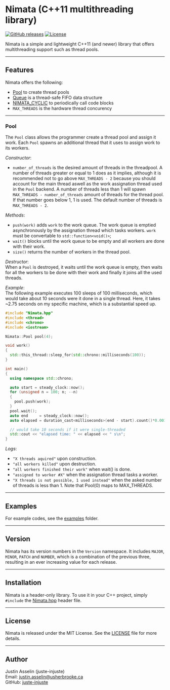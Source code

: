 # Nimata (C++11 multithreading library)

[![GitHub releases](https://img.shields.io/github/v/release/juste-injuste/Nimata.svg)](https://github.com/juste-injuste/Nimata/releases)
[![License](https://img.shields.io/github/license/juste-injuste/Nimata.svg)](LICENSE)

Nimata is a simple and lightweight C++11 (and newer) library that offers multithreading support such as thread pools.

---

## Features

Nimata offers the following:
* [Pool](#Pool) to create thread pools
* [Queue](#Queue) is a thread-safe FIFO data structure
* [NIMATA_CYCLIC](#NIMATA_CYCLIC) to periodically call code blocks
* `MAX_THREADS` is the hardware thread concurency
---

### Pool
The `Pool` class allows the programmer create a thread pool and assign it work. Each `Pool` spawns an additional thread that it uses to assign work to its workers.

_Constructor_:
* `number_of_threads` is the desired amount of threads in the threadpool. A number of threads greater or equal to 1 does as it implies, although it is recommended not to go above `MAX_THREADS - 2` because you should account for the main thread aswell as the work assignation thread used in the `Pool` backend. A number of threads less than 1 will spawn `MAX_THREADS - number_of_threads` amount of threads for the thread pool. If that number goes below 1, 1 is used. The default number of threads is `MAX_THREADS - 2`.

_Methods_:
* `push(work)` adds `work` to the work queue. The work queue is emptied asynchronously by the assignation thread which tasks workers. `work` must be convertable to `std::function<void()>`;
* `wait()` blocks until the work queue to be empty and all workers are done with their work.
* `size()` returns the number of workers in the thread pool.

_Destructor_:<br>
When a `Pool` is destroyed, it waits until the work queue is empty, then waits for all the workers to be done with their work and finally it joins all the used threads.

_Example_:<br>
The following example executes 100 sleeps of 100 milliseconds, which would take about 10 seconds were it done in a single thread. Here, it takes ~2.75 seconds on my specific machine, which is a substantial speed up.

```cpp
#include "Nimata.hpp"
#include <thread>
#include <chrono>
#include <iostream>

Nimata::Pool pool(4);

void work()
{
  std::this_thread::sleep_for(std::chrono::milliseconds(100));
}

int main()
{
  using namespace std::chrono;

  auto start = steady_clock::now();
  for (unsigned n = 100; n; --n)
  {
    pool.push(work);
  }
  pool.wait();
  auto end     = steady_clock::now();
  auto elapsed = duration_cast<milliseconds>(end - start).count()*0.001;

  // would take 10 seconds if it were single-threaded
  std::cout << "elapsed time: " << elapsed << " s\n";
}
```

_Logs_:
* `"X threads aquired"` upon construction.
* `"all workers killed"` upon destruction.
* `"all workers finished their work"` when wait() is done.
* `"assigned to worker #X"` when the assignation thread tasks a worker.
* `"X threads is not possible, 1 used instead"` when the asked number of threads is less than 1. Note that Pool(0) maps to MAX_THREADS.

---

## Examples

For example codes, see the [examples](examples) folder.

---

## Version

Nimata has its version numbers in the `Version` namespace. It includes `MAJOR`, `MINOR`, `PATCH` and `NUMBER`, which is a combination of the previous three, resulting in an ever increasing value for each release.

---

## Installation

Nimata is a header-only library. To use it in your C++ project, simply `#include` the [Nimata.hpp](include/Nimata.hpp) header file.

---

## License

Nimata is released under the MIT License. See the [LICENSE](LICENSE) file for more details.

---

## Author

Justin Asselin (juste-injuste)  
Email: justin.asselin@usherbrooke.ca  
GitHub: [juste-injuste](https://github.com/juste-injuste)
